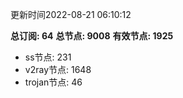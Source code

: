 更新时间2022-08-21 06:10:12

**总订阅: 64**
**总节点: 9008**
**有效节点: 1925**
- ss节点: 231
- v2ray节点: 1648
- trojan节点: 46
